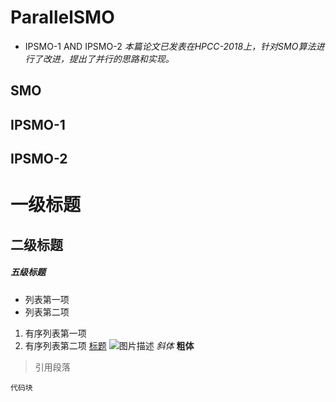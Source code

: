 # ParallelSMO
- IPSMO-1 AND IPSMO-2
*本篇论文已发表在HPCC-2018上，针对SMO算法进行了改进，提出了并行的思路和实现。*

## SMO

## IPSMO-1

## IPSMO-2


# 一级标题
## 二级标题
##### 五级标题
- 列表第一项
- 列表第二项
1. 有序列表第一项
2. 有序列表第二项
[标题](链接地址)
![图片描述](图片链接地址)
*斜体*
**粗体**
> 引用段落
```
代码块
```
